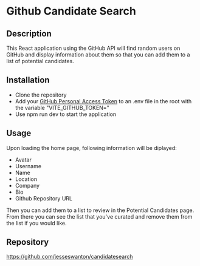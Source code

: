 # Github Candidate Search

## Description

This React application using the GitHub API will find random users on GitHub and display information about them so that you can add them to a list of potential candidates.

## Installation

- Clone the repository
- Add your [GitHub Personal Access Token](https://docs.github.com/en/authentication/keeping-your-account-and-data-secure/managing-your-personal-access-tokens#creating-a-fine-grained-personal-access-token) to an .env file in the root with the variable "VITE_GITHUB_TOKEN="
- Use npm run dev to start the application

## Usage

Upon loading the home page, following information will be diplayed:
- Avatar
- Username
- Name
- Location
- Company
- Bio
- Github Repository URL

Then you can add them to a list to review in the Potential Candidates page.
From there you can see the list that you've curated and remove them from the list if you would like.

## Repository

https://github.com/jesseswanton/candidatesearch